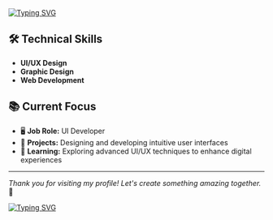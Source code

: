<div>
  <a href="https://git.io/typing-svg">
    <img src="https://readme-typing-svg.herokuapp.com?font=Fira+Code&size=20&pause=1000&color=2CF700&width=435&lines=Hello%F0%9F%91%8B+I'm+Tirth+Patel" alt="Typing SVG" />
  </a>
</div>

## 🛠 Technical Skills

- **UI/UX Design**
- **Graphic Design**
- **Web Development**

## 📚 Current Focus

- 🖥️ **Job Role:** UI Developer  
- 🎨 **Projects:** Designing and developing intuitive user interfaces  
- 🚀 **Learning:** Exploring advanced UI/UX techniques to enhance digital experiences  
  
___

*Thank you for visiting my profile! Let's create something amazing together.* 🤝

<div>
  <a href="" target="_blank">
    <img src="https://readme-typing-svg.demolab.com?font=Mooli&pause=1000&multiline=true&width=435&lines=%E2%9C%A8EVER+POSITIVE%2C+NEVER+NEGATIVE%E2%9C%A8" alt="Typing SVG" />
  </a>
</div>
